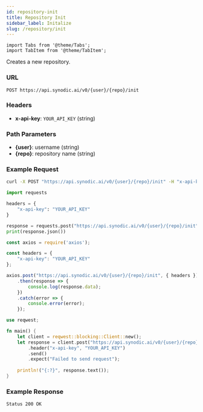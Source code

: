 ```yaml
---
id: repository-init
title: Repository Init
sidebar_label: Initalize
slug: /repository/init
---
```


```mdx-code-block
import Tabs from '@theme/Tabs';
import TabItem from '@theme/TabItem';
```

Creates a new repository.

### URL

`POST https://api.synodic.ai/v0/{user}/{repo}/init`

### Headers

- **x-api-key**: `YOUR_API_KEY` (string)

### Path Parameters

- **\{user\}**: username (string)
- **\{repo\}**: repository name (string)

### Example Request

<Tabs>
<TabItem value="Bash">

```bash
curl -X POST "https://api.synodic.ai/v0/{user}/{repo}/init" -H "x-api-key: YOUR_API_KEY"
```

</TabItem>
<TabItem value="Python">

```python
import requests

headers = {
    "x-api-key": "YOUR_API_KEY"
}

response = requests.post("https://api.synodic.ai/v0/{user}/{repo}/init", headers=headers)
print(response.json())
```

</TabItem>
<TabItem value="Node.js">

```javascript
const axios = require('axios');

const headers = {
    "x-api-key": "YOUR_API_KEY"
};

axios.post("https://api.synodic.ai/v0/{user}/{repo}/init", { headers })
    .then(response => {
        console.log(response.data);
    })
    .catch(error => {
        console.error(error);
    });
```

</TabItem>
<TabItem value="Rust">

```rust
use reqwest;

fn main() {
    let client = reqwest::blocking::Client::new();
    let response = client.post("https://api.synodic.ai/v0/{user}/{repo}/init")
        .header("x-api-key", "YOUR_API_KEY")
        .send()
        .expect("Failed to send request");
        
    println!("{:?}", response.text());
}
```

</TabItem>
</Tabs>

### Example Response

`Status 200 OK`